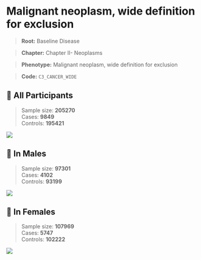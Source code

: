 # Malignant neoplasm, wide definition for exclusion

> **Root:** Baseline Disease  

> **Chapter:** Chapter II- Neoplasms  

> **Phenotype:** Malignant neoplasm, wide definition for exclusion  

> **Code:** `C3_CANCER_WIDE`

## 🧪 All Participants  
> Sample size: **205270**  
> Cases: **9849**  
> Controls: **195421**
<img src="/Disease/Figures/ALL/Baseline/C3_CANCER_WIDE.png"/>
<CsvTable src="/public/Disease/Data/ALL/Baseline/LG_C3_CANCER_WIDE.csv" label="🔍 View full results" />

## 👨 In Males  
> Sample size: **97301**  
> Cases: **4102**  
> Controls: **93199**
<img src="/Disease/Figures/Male/Baseline/C3_CANCER_WIDE.png"/>
<CsvTable src="/public/Disease/Data/Male/Baseline/LG_C3_CANCER_WIDE.csv" label="🔍 View full results" />

## 👩 In Females  
> Sample size: **107969**  
> Cases: **5747**  
> Controls: **102222**
<img src="/Disease/Figures/Female/Baseline/C3_CANCER_WIDE.png"/>
<CsvTable src="/public/Disease/Data/Female/Baseline/LG_C3_CANCER_WIDE.csv" label="🔍 View full results" />
